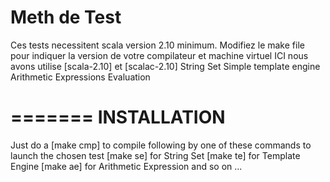 Meth de Test
========

Ces tests necessitent scala version 2.10 minimum.
Modifiez le make file pour indiquer la version de votre compilateur et machine virtuel
ICI nous avons utilise [scala-2.10] et [scalac-2.10]
String Set
Simple template engine
Arithmetic Expressions Evaluation


=======
INSTALLATION
=======

Just do a [make cmp] to compile following by one of these commands
to launch the chosen test
[make se] for String Set
[make te] for Template Engine
[make ae] for Arithmetic Expression
and so on ...
